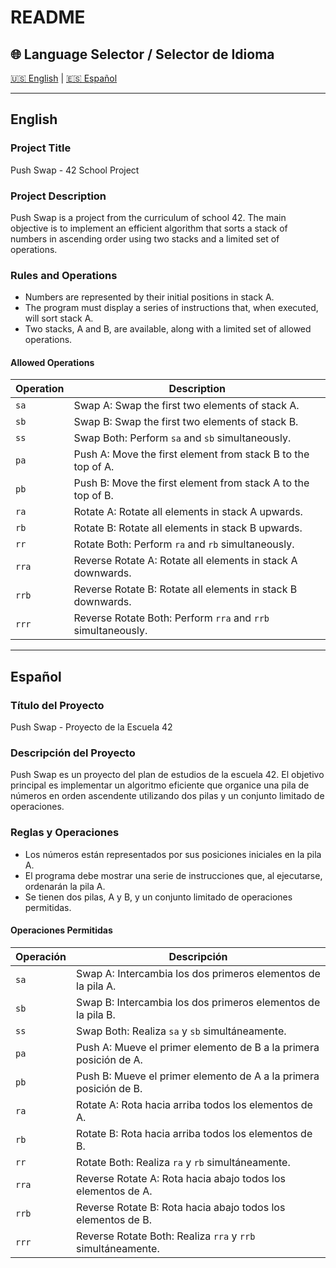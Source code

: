# README

## 🌐 Language Selector / Selector de Idioma

[🇺🇸 English](#english) | [🇪🇸 Español](#español)

---

## <a name="english"></a>English

### Project Title

Push Swap - 42 School Project

### Project Description

Push Swap is a project from the curriculum of school 42. The main objective is to implement an efficient algorithm that sorts a stack of numbers in ascending order using two stacks and a limited set of operations.

### Rules and Operations

- Numbers are represented by their initial positions in stack A.
- The program must display a series of instructions that, when executed, will sort stack A.
- Two stacks, A and B, are available, along with a limited set of allowed operations.

#### Allowed Operations

| Operation | Description                                                   |
|-----------|---------------------------------------------------------------|
| `sa`      | Swap A: Swap the first two elements of stack A.               |
| `sb`      | Swap B: Swap the first two elements of stack B.               |
| `ss`      | Swap Both: Perform `sa` and `sb` simultaneously.              |
| `pa`      | Push A: Move the first element from stack B to the top of A.  |
| `pb`      | Push B: Move the first element from stack A to the top of B.  |
| `ra`      | Rotate A: Rotate all elements in stack A upwards.             |
| `rb`      | Rotate B: Rotate all elements in stack B upwards.             |
| `rr`      | Rotate Both: Perform `ra` and `rb` simultaneously.            |
| `rra`     | Reverse Rotate A: Rotate all elements in stack A downwards.   |
| `rrb`     | Reverse Rotate B: Rotate all elements in stack B downwards.   |
| `rrr`     | Reverse Rotate Both: Perform `rra` and `rrb` simultaneously. |

---

## <a name="español"></a>Español

### Título del Proyecto

Push Swap - Proyecto de la Escuela 42

### Descripción del Proyecto

Push Swap es un proyecto del plan de estudios de la escuela 42. El objetivo principal es implementar un algoritmo eficiente que organice una pila de números en orden ascendente utilizando dos pilas y un conjunto limitado de operaciones.

### Reglas y Operaciones

- Los números están representados por sus posiciones iniciales en la pila A.
- El programa debe mostrar una serie de instrucciones que, al ejecutarse, ordenarán la pila A.
- Se tienen dos pilas, A y B, y un conjunto limitado de operaciones permitidas.

#### Operaciones Permitidas

| Operación | Descripción                                                   |
|-----------|---------------------------------------------------------------|
| `sa`      | Swap A: Intercambia los dos primeros elementos de la pila A.   |
| `sb`      | Swap B: Intercambia los dos primeros elementos de la pila B.   |
| `ss`      | Swap Both: Realiza `sa` y `sb` simultáneamente.               |
| `pa`      | Push A: Mueve el primer elemento de B a la primera posición de A. |
| `pb`      | Push B: Mueve el primer elemento de A a la primera posición de B. |
| `ra`      | Rotate A: Rota hacia arriba todos los elementos de A.          |
| `rb`      | Rotate B: Rota hacia arriba todos los elementos de B.          |
| `rr`      | Rotate Both: Realiza `ra` y `rb` simultáneamente.             |
| `rra`     | Reverse Rotate A: Rota hacia abajo todos los elementos de A.  |
| `rrb`     | Reverse Rotate B: Rota hacia abajo todos los elementos de B.  |
| `rrr`     | Reverse Rotate Both: Realiza `rra` y `rrb` simultáneamente.   |

